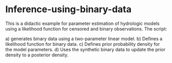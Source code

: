 # Inference-using-binary-data
This is a didactic example for parameter estimation of hydrologic models using a likelihood function for censored and binary observations. The script:

a) generates binary data using a two-parameter linear model.
b) Defines a likelihood function for binary data.
c) Defines prior probability density for the model parameters.
d) Uses the synthetic binary data to update the prior density to a posterior density.


